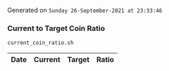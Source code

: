 Generated on `Sunday 26-September-2021 at 23:33:46`

### Current to Target Coin Ratio
`current_coin_ratio.sh`

Date|Current|Target|Ratio
---|---|---|---
